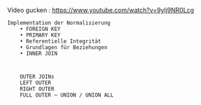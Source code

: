    Video gucken :
   https://www.youtube.com/watch?v=9ylj9NR0Lcg
   
    Implementation der Normalisierung
        • FOREIGN KEY
        • PRIMARY KEY
        • Referentielle Integrität
        • Grundlagen für Beziehungen
        • INNER JOIN
#
        OUTER JOINs
        LEFT OUTER
        RIGHT OUTER
        FULL OUTER ~ UNION / UNION ALL
    
    

#
